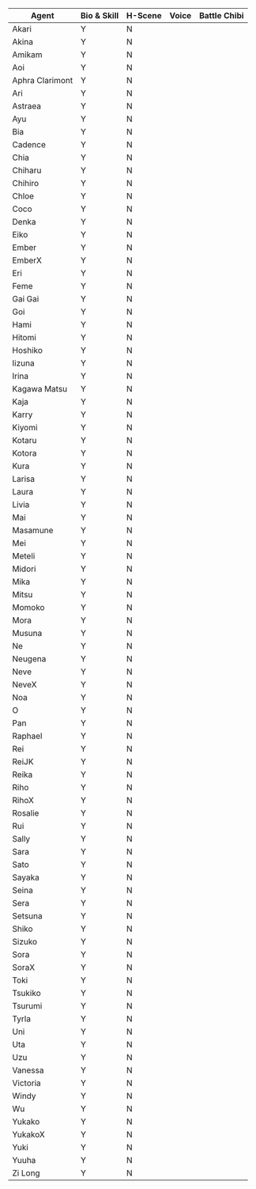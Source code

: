 | Agent            | Bio & Skill | H-Scene | Voice | Battle Chibi |
|------------------|-------------|---------|-------|--------------|
| Akari            | Y           | N       |       |              |
| Akina            | Y           | N       |       |              |
| Amikam           | Y           | N       |       |              |
| Aoi              | Y           | N       |       |              |
| Aphra Clarimont  | Y           | N       |       |              |
| Ari              | Y           | N       |       |              |
| Astraea          | Y           | N       |       |              |
| Ayu              | Y           | N       |       |              |
| Bia              | Y           | N       |       |              |
| Cadence          | Y           | N       |       |              |
| Chia             | Y           | N       |       |              |
| Chiharu          | Y           | N       |       |              |
| Chihiro          | Y           | N       |       |              |
| Chloe            | Y           | N       |       |              |
| Coco             | Y           | N       |       |              |
| Denka            | Y           | N       |       |              |
| Eiko             | Y           | N       |       |              |
| Ember            | Y           | N       |       |              |
| EmberX           | Y           | N       |       |              |
| Eri              | Y           | N       |       |              |
| Feme             | Y           | N       |       |              |
| Gai Gai          | Y           | N       |       |              |
| Goi              | Y           | N       |       |              |
| Hami             | Y           | N       |       |              |
| Hitomi           | Y           | N       |       |              |
| Hoshiko          | Y           | N       |       |              |
| Iizuna           | Y           | N       |       |              |
| Irina            | Y           | N       |       |              |
| Kagawa Matsu     | Y           | N       |       |              |
| Kaja             | Y           | N       |       |              |
| Karry            | Y           | N       |       |              |
| Kiyomi           | Y           | N       |       |              |
| Kotaru           | Y           | N       |       |              |
| Kotora           | Y           | N       |       |              |
| Kura             | Y           | N       |       |              |
| Larisa           | Y           | N       |       |              |
| Laura            | Y           | N       |       |              |
| Livia            | Y           | N       |       |              |
| Mai              | Y           | N       |       |              |
| Masamune         | Y           | N       |       |              |
| Mei              | Y           | N       |       |              |
| Meteli           | Y           | N       |       |              |
| Midori           | Y           | N       |       |              |
| Mika             | Y           | N       |       |              |
| Mitsu            | Y           | N       |       |              |
| Momoko           | Y           | N       |       |              |
| Mora             | Y           | N       |       |              |
| Musuna           | Y           | N       |       |              |
| Ne               | Y           | N       |       |              |
| Neugena          | Y           | N       |       |              |
| Neve             | Y           | N       |       |              |
| NeveX            | Y           | N       |       |              |
| Noa              | Y           | N       |       |              |
| O                | Y           | N       |       |              |
| Pan              | Y           | N       |       |              |
| Raphael          | Y           | N       |       |              |
| Rei              | Y           | N       |       |              |
| ReiJK            | Y           | N       |       |              |
| Reika            | Y           | N       |       |              |
| Riho             | Y           | N       |       |              |
| RihoX            | Y           | N       |       |              |
| Rosalie          | Y           | N       |       |              |
| Rui              | Y           | N       |       |              |
| Sally            | Y           | N       |       |              |
| Sara             | Y           | N       |       |              |
| Sato             | Y           | N       |       |              |
| Sayaka           | Y           | N       |       |              |
| Seina            | Y           | N       |       |              |
| Sera             | Y           | N       |       |              |
| Setsuna          | Y           | N       |       |              |
| Shiko            | Y           | N       |       |              |
| Sizuko           | Y           | N       |       |              |
| Sora             | Y           | N       |       |              |
| SoraX            | Y           | N       |       |              |
| Toki             | Y           | N       |       |              |
| Tsukiko          | Y           | N       |       |              |
| Tsurumi          | Y           | N       |       |              |
| Tyrla            | Y           | N       |       |              |
| Uni              | Y           | N       |       |              |
| Uta              | Y           | N       |       |              |
| Uzu              | Y           | N       |       |              |
| Vanessa          | Y           | N       |       |              |
| Victoria         | Y           | N       |       |              |
| Windy            | Y           | N       |       |              |
| Wu               | Y           | N       |       |              |
| Yukako           | Y           | N       |       |              |
| YukakoX          | Y           | N       |       |              |
| Yuki             | Y           | N       |       |              |
| Yuuha            | Y           | N       |       |              |
| Zi Long          | Y           | N       |       |              |

